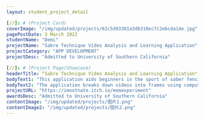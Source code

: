 ```yaml
---
layout: student_project_detail

[//]: # (Project Card)
coverImage: "/img/updated/projects/62c5d93301a3d6310ec7c2ebcda14e.jpg"
pagePostDate: 3 March 2022
studentName: "Demi"
projectName: "Sabre Technique Video Analysis and Learning Application"
projectCategory: "APP DEVELOPMENT"
projectDesc: "Admitted to University of Southern California"

[//]: # (Project Page/Showcase)
headerTitle: “Sabre Technique Video Analysis and Learning Application"
bodyText1: "This application aids beginners in the sport of saber fencing to enhance their skills by analyzing video clips. It utilizes computer vision and pose estimation technologies to process videos, identifying the positions and movements of fencers within the clips, and analyzes scored points and techniques used based on this."
bodyText2: "The application breaks down videos into frames using computer vision and employs a pose estimation algorithm to accurately recognize the posture and movements of fencers. Then, it processes this data to provide insights on scoring and tactics. The system aims to serve as a learning aid, making it easier for novices and fencing enthusiasts to master saber techniques from recorded match videos."
projectURL: "https://imnotnate.itch.io/memexperiment"
awardsDesc: "Admitted to University of Southern California"
contentImage: "/img/updated/projects/图片1.png"
contentImage2: "/img/updated/projects/图片2.png"
---
```

